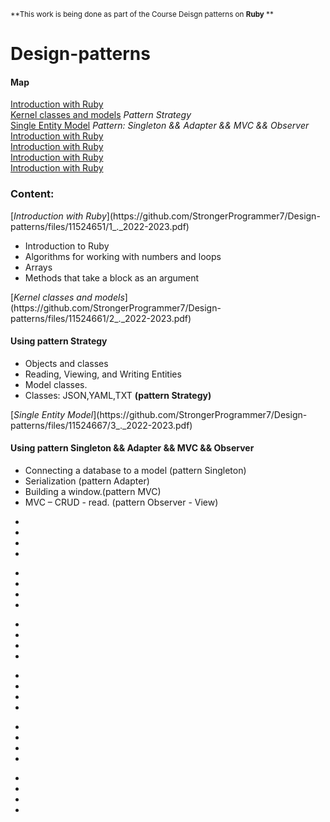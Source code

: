 <sub>**This work is being done as part of the Course Deisgn patterns on <strong>Ruby</strong> **</sub> 
# Design-patterns
<h4>Map</h4>
<p>
<a href="">Introduction with Ruby</a></br>
<a href="">Kernel classes and models</a> <i> Pattern Strategy</i></br>
<a href="">Single Entity Model</a>  <i> Pattern: Singleton && Adapter && MVC && Observer</i></br>
<a href="">Introduction with Ruby</a></br>
<a href="">Introduction with Ruby</a></br>
<a href="">Introduction with Ruby</a></br>
<a href="">Introduction with Ruby</a></br>     
</p>
          
 <h3> Content: </h3>
          [<i>Introduction with Ruby</i>](https://github.com/StrongerProgrammer7/Design-patterns/files/11524651/1_._2022-2023.pdf)        
  <ul>
            <li>Introduction to Ruby</li>
            <li>Algorithms for working with numbers and loops</li>
            <li>Arrays</li>
            <li>Methods that take a block as an argument</li>
   </ul>
          [<i>Kernel classes and models</i>](https://github.com/StrongerProgrammer7/Design-patterns/files/11524661/2_._2022-2023.pdf) 
          <h4>Using pattern Strategy</h4>
    <ul>
            <li>Objects and classes</li>
            <li>Reading, Viewing, and Writing Entities</li>
            <li>Model classes.</li>
            <li>Classes: JSON,YAML,TXT <strong>(pattern Strategy)</strong></li>
   </ul>
          [<i>Single Entity Model</i>](https://github.com/StrongerProgrammer7/Design-patterns/files/11524667/3_._2022-2023.pdf)
          <h4>Using pattern Singleton && Adapter && MVC && Observer</h4>
     <ul>
            <li>Connecting a database to a model (pattern Singleton)</li>
            <li>Serialization (pattern Adapter) </li>
            <li>Building a window.(pattern MVC)</li>
            <li>MVC – CRUD - read. (pattern Observer - View)</li>
   </ul>
   <ul>
            <li></li>
            <li></li>
            <li></li>
            <li></li>
   </ul>
          <ul>
            <li></li>
            <li></li>
            <li></li>
            <li></li>
   </ul>
          <ul>
            <li></li>
            <li></li>
            <li></li>
            <li></li>
   </ul>
          <ul>
            <li></li>
            <li></li>
            <li></li>
            <li></li>
   </ul>
          <ul>
            <li></li>
            <li></li>
            <li></li>
            <li></li>
   </ul>
          <ul>
            <li></li>
            <li></li>
            <li></li>
            <li></li>
   </ul>
          
          
         
